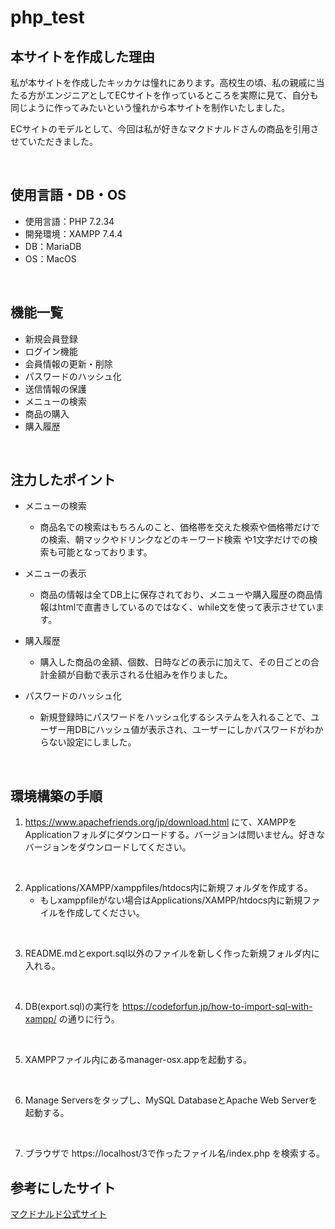 # php_test

## 本サイトを作成した理由
私が本サイトを作成したキッカケは憧れにあります。高校生の頃、私の親戚に当たる方がエンジニアとしてECサイトを作っているところを実際に見て、自分も同じように作ってみたいという憧れから本サイトを制作いたしました。

ECサイトのモデルとして、今回は私が好きなマクドナルドさんの商品を引用させていただきました。

<br>

## 使用言語・DB・OS
  - 使用言語：PHP 7.2.34
  - 開発環境：XAMPP 7.4.4
  - DB：MariaDB
  - OS：MacOS  
 
 <br>

## 機能一覧

- 新規会員登録
- ログイン機能
- 会員情報の更新・削除
- パスワードのハッシュ化
- 送信情報の保護
- メニューの検索
- 商品の購入
- 購入履歴

<br>

## 注力したポイント

- メニューの検索
  - 商品名での検索はもちろんのこと、価格帯を交えた検索や価格帯だけでの検索、朝マックやドリンクなどのキーワード検索
  や1文字だけでの検索も可能となっております。
  
- メニューの表示
  - 商品の情報は全てDB上に保存されており、メニューや購入履歴の商品情報はhtmlで直書きしているのではなく、while文を使って表示させています。

- 購入履歴
  - 購入した商品の金額、個数、日時などの表示に加えて、その日ごとの合計金額が自動で表示される仕組みを作りました。

- パスワードのハッシュ化
  - 新規登録時にパスワードをハッシュ化するシステムを入れることで、ユーザー用DBにハッシュ値が表示され、ユーザーにしかパスワードがわからない設定にしました。

<br>

## 環境構築の手順
 1. https://www.apachefriends.org/jp/download.html にて、XAMPPをApplicationフォルダにダウンロードする。バージョンは問いません。好きなバージョンをダウンロードしてください。

 <br>

 2. Applications/XAMPP/xamppfiles/htdocs内に新規フォルダを作成する。
    - もしxamppfileがない場合はApplications/XAMPP/htdocs内に新規ファイルを作成してください。

<br>

 3. README.mdとexport.sql以外のファイルを新しく作った新規フォルダ内に入れる。

 <br>

 4. DB(export.sql)の実行を https://codeforfun.jp/how-to-import-sql-with-xampp/ の通りに行う。

 <br>

 5. XAMPPファイル内にあるmanager-osx.appを起動する。

 <br>

 6. Manage Serversをタップし、MySQL DatabaseとApache Web Serverを起動する。

 <br>

 7. ブラウザで https://localhost/3で作ったファイル名/index.php を検索する。

## 参考にしたサイト
[マクドナルド公式サイト](https://www.mcdonalds.co.jp)
